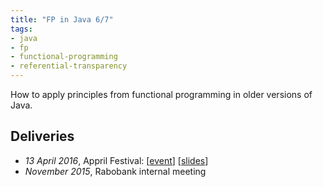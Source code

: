 ```yaml
---
title: "FP in Java 6/7"
tags:
- java
- fp
- functional-programming
- referential-transparency
---
```

How to apply principles from functional programming in older versions of Java.

## Deliveries
* _13 April 2016_, Appril Festival: [[event](http://appril.nl/)] [[slides](https://www.dropbox.com/s/l78s9bqt1q2f1p4/presentation-fp-in-java.pdf)]
* _November 2015_, Rabobank internal meeting
